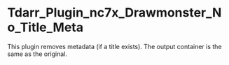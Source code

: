 # Tdarr_Plugin_nc7x_Drawmonster_No_Title_Meta

This plugin removes metadata (if a title exists). The output container is the same as the original.
